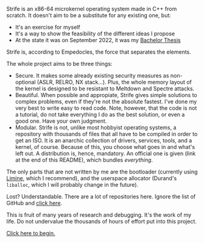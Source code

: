 <!--<p align="center">
  <img src="https://github.com/jotaOS/.github/raw/master/profile/imgs/banner.png">
</p>-->

Strife is an x86-64 microkernel operating system made in C++ from scratch. It doesn't aim to be a substitute for any existing one, but:

- It's an exercise for myself
- It's a way to show the feasibility of the different ideas I propose
- At the state it was on September 2022, it was my [Bachelor Thesis](https://jlxip.net/theses)

Strife is, according to Empedocles, the force that separates the elements.

The whole project aims to be three things:

- Secure. It makes some already existing security measures as non-optional (ASLR, RELRO, NX stack...). Plus, the whole memory layout of the kernel is designed to be resistant to Meltdown and Spectre attacks.
- Beautiful. When possible and appropiate, Strife gives simple solutions to complex problems, even if they're not the absolute fastest. I've done my very best to write easy to read code. Note, however, that the code is not a tutorial, do not take everything I do as the best solution, or even a good one. Have your own judgment.
- Modular. Strife is not, unlike most hobbyist operating systems, a repository with thousands of files that all have to be compiled in order to get an ISO. It is an anarchic collection of drivers, services, tools, and a kernel, of course. Because of this, you choose what goes in and what's left out. A distribution is, hence, mandatory. An official one is given (link at the end of this README), which bundles _everything_.

The only parts that are not written by me are the bootloader (currently using [Limine](https://github.com/limine-bootloader), which I recommend), and the userspace allocator (Durand's `liballoc`, which I will probably change in the future).

Lost? Understandable. There are a lot of repositories here. Ignore the list of GitHub and [click here](https://github.com/the-strife-project/projects).

This is fruit of many years of research and debugging. It's the work of my life. Do not undervalue the thousands of hours of effort put into this project.

[Click here to begin.](https://github.com/the-strife-project/Strife)
